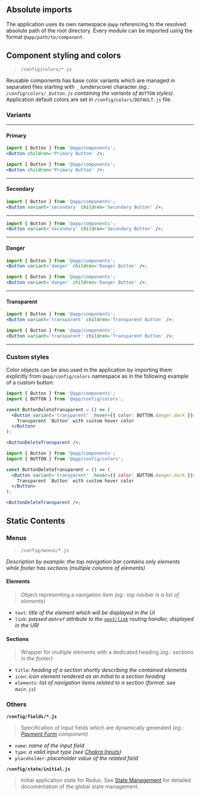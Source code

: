 ## Absolute imports

The application uses its own namespace `@app` referencing to the resolved absolute path of the root directory. Every module can be imported using the format `@app/path/to/component`.

## Component styling and colors

> `/config/colors/*.js`

Reusable components has base color variants which are managed in separated files starting with `_` (underscore) character _(eg.: `/config/colors/_button.js` containing the variants of `BUTTON` styles)_. Application default colors are set in `/config/colors/DEFAULT.js` file.

### Variants

---

#### **Primary**

```jsx noeditor
import { Button } from '@app/components';
<Button children='Primary Button' />;
```

```jsx static
import { Button } from '@app/components';
<Button children='Primary Button' />;
```

---

#### **Secondary**

```jsx noeditor
import { Button } from '@app/components';
<Button variant='secondary' children='Secondary Button' />;
```

---

```jsx static
import { Button } from '@app/components';
<Button variant='secondary' children='Secondary Button' />;
```

---

#### **Danger**

```jsx noeditor
import { Button } from '@app/components';
<Button variant='danger' children='Danger Button' />;
```

```jsx static
import { Button } from '@app/components';
<Button variant='danger' children='Danger Button' />;
```

---

#### **Transparent**

```jsx noeditor
import { Button } from '@app/components';
<Button variant='transparent' children='Transparent Button' />;
```

```jsx static
import { Button } from '@app/components';
<Button variant='transparent' children='Transparent Button' />;
```

---

### **Custom styles**

Color objects can be also used in the application by importing them explicitly from `@app/config/colors` namespace as in the following example of a custom button:

```jsx noeditor
import { Button } from '@app/components';
import { BUTTON } from '@app/config/colors';

const ButtonDeleteTransparent = () => (
  <Button variant='transparent' _hover={{ color: BUTTON.danger.dark }}>
    Transparent `Button` with custom hover color
  </Button>
);

<ButtonDeleteTransparent />;
```

```jsx static
import { Button } from '@app/components';
import { BUTTON } from '@app/config/colors';

const ButtonDeleteTransparent = () => (
  <Button variant='transparent' _hover={{ color: BUTTON.danger.dark }}>
    Transparent `Button` with custom hover color
  </Button>
);

<ButtonDeleteTransparent />;
```

## Static Contents

### Menus

> `/config/menus/*.js`

_Description by example: the top navigation bar contains only elements while footer has sections (multiple columns of elements)_

#### **Elements**

> Object representing a navigation item _(eg.: top navbar is a list of elements)_

- `text`: _title of the element which will be displayed in the UI_
- `link`: _passed as`href` attribute to the [`next/link`](https://nextjs.com/routing) routing handler, displayed in the URI_

#### **Sections**

> Wrapper for multiple elements with a dedicated heading _(eg.: sections in the footer)_

- `title`: _heading of a section shortly describing the contained elements_
- `icon`: _icon element rendered as an initial to a section heading_
- `elements`: _list of navigation items related to a section (format: see `main.js`)_

### Others

**`/config/fields/*.js`**

> Specification of input fields which are dynamically generated _(eg.: [Payment Form](#paymentform) component)_

- `name`: _name of the input field_
- `type`: _a valid input type (see [Chakra Inputs](https://chakra-ui.com/input))_
- `placeholder`: _placeholder value of the related field_

**`/config/state/initial.js`**

> Initial application state for Redux. See [State Management](#section-state-management) for detailed documentation of the global state management.
